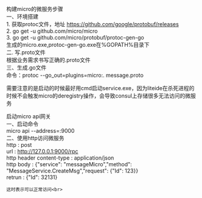 构建micro的微服务步骤<br>
一、环境搭建<br>
	1. 获取protoc文件，地址 https://github.com/google/protobuf/releases<br>
	2. go get -u github.com/micro/micro<br>
	3. go get -u github.com/micro/protobuf/protoc-gen-go<br>
	生成的micro.exe,protoc-gen-go.exe在%GOPATH%目录下<br>
二. 写.proto文件<br>
	根据业务需求书写正确的.proto文件<br>
三、生成.go文件<br>
	命令：protoc --go_out=plugins=micro:. message.proto<br>
	
需要注意的是启动的时候最好用cmd启动service.exe，因为liteide在杀死进程的时候不会触发micro的deregistry操作，会导致consul上存储很多无法访问的微服务<br>

启动micro api网关<br>
一、启动命令<br>
	micro api --address=:9000<br>
二、使用http访问微服务<br>
	http : post<br>
	url : http://127.0.0.1:9000/rpc<br>
	http header content-type : application/json<br>
	http body : {"service": "messageMicro","method": "MessageService.CreateMsg","request": {"Id": 123}}<br>
	retrun : {"Id": 32131}<br>
	
	这时表示可以正常访问<br>